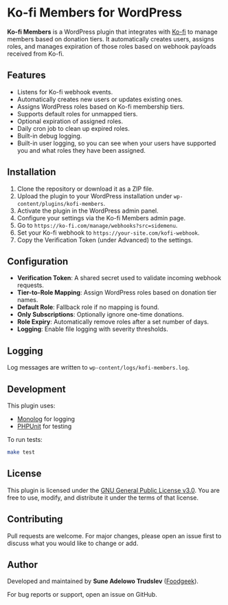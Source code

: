 # Ko-fi Members for WordPress

**Ko-fi Members** is a WordPress plugin that integrates with [Ko-fi](https://ko-fi.com) to manage members based on donation tiers. It automatically creates users, assigns roles, and manages expiration of those roles based on webhook payloads received from Ko-fi.

## Features

- Listens for Ko-fi webhook events.
- Automatically creates new users or updates existing ones.
- Assigns WordPress roles based on Ko-fi membership tiers.
- Supports default roles for unmapped tiers.
- Optional expiration of assigned roles.
- Daily cron job to clean up expired roles.
- Built-in debug logging.
- Built-in user logging, so you can see when your users have supported you and what roles they have been assigned.

## Installation

1. Clone the repository or download it as a ZIP file.
2. Upload the plugin to your WordPress installation under `wp-content/plugins/kofi-members`.
3. Activate the plugin in the WordPress admin panel.
4. Configure your settings via the Ko-fi Members admin page.
5. Go to `https://ko-fi.com/manage/webhooks?src=sidemenu`.
6. Set your Ko-fi webhook to `https://your-site.com/kofi-webhook`.
6. Copy the Verification Token (under Advanced) to the settings.

## Configuration

- **Verification Token**: A shared secret used to validate incoming webhook requests.
- **Tier-to-Role Mapping**: Assign WordPress roles based on donation tier names.
- **Default Role**: Fallback role if no mapping is found.
- **Only Subscriptions**: Optionally ignore one-time donations.
- **Role Expiry**: Automatically remove roles after a set number of days.
- **Logging**: Enable file logging with severity thresholds.

## Logging

Log messages are written to `wp-content/logs/kofi-members.log`. 

## Development

This plugin uses:
- [Monolog](https://github.com/Seldaek/monolog) for logging
- [PHPUnit](https://phpunit.de/) for testing

To run tests:

```bash
make test
```

## License

This plugin is licensed under the [GNU General Public License v3.0](https://www.gnu.org/licenses/gpl-3.0.html). You are free to use, modify, and distribute it under the terms of that license.

## Contributing

Pull requests are welcome. For major changes, please open an issue first to discuss what you would like to change or add.

## Author

Developed and maintained by **Sune Adelowo Trudslev** ([Foodgeek](https://foodgeek.io)).

For bug reports or support, open an issue on GitHub.

